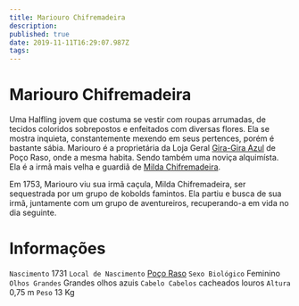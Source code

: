 ```yaml
---
title: Mariouro Chifremadeira
description: 
published: true
date: 2019-11-11T16:29:07.987Z
tags: 
---
```


<!-- SUBTITLE: A quick summary of Mariouro Chifremadeira -->

# Mariouro Chifremadeira
Uma Halfling jovem que costuma se vestir com roupas arrumadas, de tecidos coloridos sobrepostos e enfeitados com diversas flores. Ela se mostra inquieta, constantemente mexendo em seus pertences, porém é bastante sábia. Mariouro é a proprietária da Loja Geral [Gira-Gira Azul](http://localhost/lugares/plano-material/drafeon/sudeste-de-drafeon/poco-raso-vilarejo/gira-gira-azul#gira-gira-azul) de Poço Raso, onde a mesma habita. Sendo também uma noviça alquimísta.  Ela é a irmã mais velha e guardiã de [Milda Chifremadeira](http://localhost/individuos/milda-chifremadeira#milda-chifremadeira).

Em 1753, Mariouro viu sua irmã caçula, Milda Chifremadeira, ser sequestrada por um grupo de kobolds famintos. Ela partiu e busca de sua irmã, juntamente com um grupo de aventureiros, recuperando-a em vida no dia seguinte.

# Informações
`Nascimento` 1731
`Local de Nascimento` [Poço Raso](http://localhost/lugares/plano-material/drafeon/sudeste-de-drafeon/poco-raso-vilarejo#poco-raso)
`Sexo Biológico` Feminino
`Olhos Grandes` Grandes olhos azuis
`Cabelo Cabelos` cacheados louros
`Altura` 0,75 m
`Peso` 13 Kg